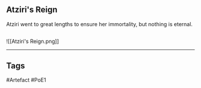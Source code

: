 ## Atziri's Reign
Atziri went to great lengths to ensure her immortality,
but nothing is eternal.
##
![[Atziri's Reign.png]]

---
## Tags
#Artefact
#PoE1